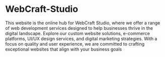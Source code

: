 # WebCraft-Studio
This website is the online hub for WebCraft Studio, where we offer a range of web development services designed to help businesses thrive in the digital landscape. Explore our custom website solutions, e-commerce platforms, UI/UX design services, and digital marketing strategies. With a focus on quality and user experience, we are committed to crafting exceptional websites that align with your business goals
